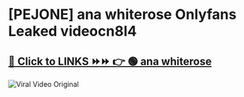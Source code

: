 
 # [PEJONE] ana whiterose Onlyfans Leaked videocn8l4

## <h2><a href="https://clipsfans.com/ana_whiterose&ref=git">🔗 Click to LINKS ⏩⏩ 👉 🟢 ana whiterose </a></h2>

<a href="https://clipsfans.com/ana_whiterose&ref=git" rel="nofollow" data-target="animated-image.originalLink"><img src="https://i.ibb.co.com/xMMVF88/686577567.gif" alt="Viral Video Original" style="max-width: 100%; display: inline-block;" data-target="animated-image.originalImage"></a>

